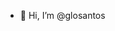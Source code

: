 - 👋 Hi, I’m @glosantos

<!---
glosantos/glosantos is a ✨ special ✨ repository because its tracking my learning process as I progress through my C++ class.
--->
